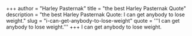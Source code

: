 +++
author = "Harley Pasternak"
title = "the best Harley Pasternak Quote"
description = "the best Harley Pasternak Quote: I can get anybody to lose weight."
slug = "i-can-get-anybody-to-lose-weight"
quote = '''I can get anybody to lose weight.'''
+++
I can get anybody to lose weight.

